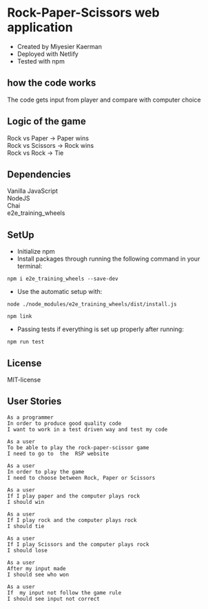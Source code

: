 # Rock-Paper-Scissors web application
* Created by Miyesier Kaerman 
* Deployed with Netlify
* Tested with npm

## how the code works
The code gets input from player and compare with computer choice 

## Logic of the game
Rock vs Paper -> Paper wins  
Rock vs Scissors -> Rock wins  
Rock vs Rock -> Tie

## Dependencies
Vanilla JavaScript  
NodeJS  
Chai  
e2e_training_wheels  

## SetUp
* Initialize npm
* Install packages through running the following command in your terminal:
```
npm i e2e_training_wheels --save-dev
```
* Use the automatic setup with:
```
node ./node_modules/e2e_training_wheels/dist/install.js
```
```
npm link
```
* Passing tests if everything is set up properly after running:
```
npm run test
```
## License
MIT-license

## User Stories
```
As a programmer  
In order to produce good quality code  
I want to work in a test driven way and test my code  
```
```
As a user  
To be able to play the rock-paper-scissor game  
I need to go to  the  RSP website  
```
```
As a user  
In order to play the game  
I need to choose between Rock, Paper or Scissors  
```
```
As a user  
If I play paper and the computer plays rock  
I should win 
```
```
As a user  
If I play rock and the computer plays rock  
I should tie 
```
```
As a user  
If I play Scissors and the computer plays rock  
I should lose 
```
```
As a user  
After my input made
I should see who won  
```
```
As a user  
If  my input not follow the game rule
I should see input not correct
```